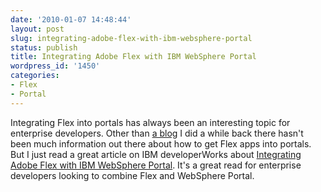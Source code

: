 ```yaml
---
date: '2010-01-07 14:48:44'
layout: post
slug: integrating-adobe-flex-with-ibm-websphere-portal
status: publish
title: Integrating Adobe Flex with IBM WebSphere Portal
wordpress_id: '1450'
categories:
- Flex
- Portal
---
```


Integrating Flex into portals has always been an interesting topic for enterprise developers.  Other than [a blog](http://www.jamesward.com/2006/11/02/flex-your-oracle-portal/) I did a while back there hasn't been much information out there about how to get Flex apps into portals.  But I just read a great article on IBM developerWorks about [Integrating Adobe Flex with IBM WebSphere Portal](http://www.ibm.com/developerworks/websphere/library/techarticles/0911_el-hadik/0911_el-hadik.html?S_TACT=105AGX10&S_CMP=LP).  It's a great read for enterprise developers looking to combine Flex and WebSphere Portal.
